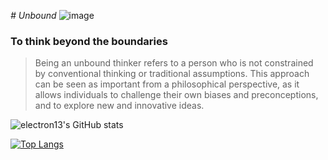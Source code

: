 <em># Unbound  </em>
![image](https://user-images.githubusercontent.com/106238433/224565533-56e85505-fad8-4b13-98f7-a8abc2e326d0.png)

### To think beyond the boundaries

> Being an unbound thinker refers to a person who is not constrained by conventional thinking or traditional assumptions. This approach can be seen as important from a philosophical perspective, as it allows individuals to challenge their own biases and preconceptions, and to explore new and innovative ideas.

![electron13's GitHub stats](https://github-readme-stats.vercel.app/api?username=electron13&theme=chartreuse-dark&show_icons=true)



[![Top Langs](https://github-readme-stats.vercel.app/api/top-langs/?username=electron13&layout=compact&theme=chartreuse-dark)](https://github.com/anuraghazra/github-readme-stats)

